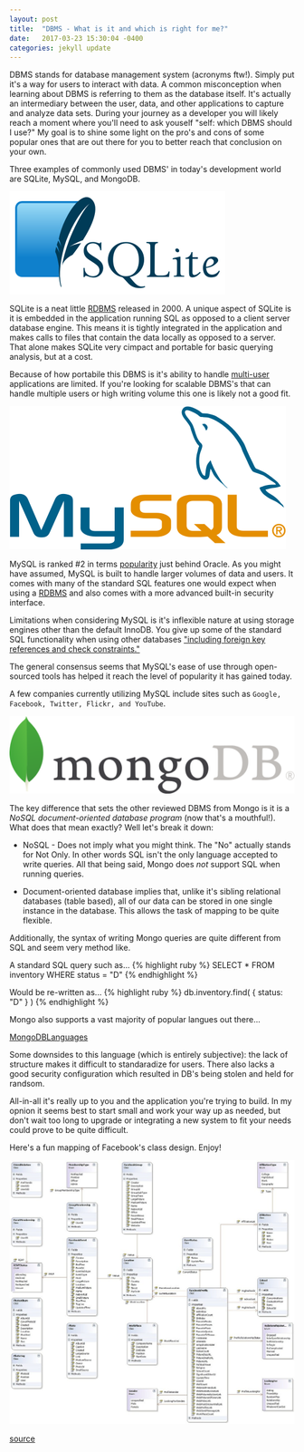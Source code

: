 ```yaml
---
layout: post
title:  "DBMS - What is it and which is right for me?"
date:   2017-03-23 15:30:04 -0400
categories: jekyll update
---
```


DBMS stands for database management system (acronyms ftw!). Simply put it's a way for users to interact with data. A common misconception when learning about DBMS is referring to them as the database itself. It's actually an intermediary between the user, data, and other applications to capture and analyze data sets. During your journey as a developer you will likely reach a moment where you'll need to ask youself "self: which DBMS should I use?" My goal is to shine some light on the pro's and cons of some popular ones that are out there for you to better reach that conclusion on your own. 

Three examples of commonly used DBMS' in today's development world are SQLite, MySQL, and MongoDB.

![SQLite](https://github.com/rweber87/log-a-blog/blob/gh-pages/_site/assets/SQLite.png)

SQLite is a neat little [RDBMS](https://en.wikipedia.org/wiki/Relational_database_management_system) released in 2000. A unique aspect of SQLite is it is embedded in the application running SQL as opposed to a client server database engine. This means it is tightly integrated in the application and makes calls to files that contain the data locally as opposed to a server. That alone makes SQLite very cimpact and portable for basic querying analysis, but at a cost.

Because of how portabile this DBMS is it's ability to handle [multi-user](https://en.wikipedia.org/wiki/Multi-user) applications are limited. If you're looking for scalable DBMS's that can handle multiple users or high writing volume this one is likely not a good fit. 

![MySQL](https://github.com/rweber87/log-a-blog/blob/gh-pages/_site/assets/MySQL.png)
 
MySQL is ranked #2 in terms [popularity](http://db-engines.com/en/ranking_trend) just behind Oracle. As you might have assumed, MySQL is built to handle larger volumes of data and users.  It comes with many of the standard SQL features one would expect when using a [RDBMS](https://en.wikipedia.org/wiki/Relational_database_management_system)  and also comes with a more advanced built-in security interface. 

Limitations when considering MySQL is it's inflexible nature at using storage engines other than the default InnoDB. You give up some of the standard SQL functionality when using other databases ["including foreign key references and check constraints."](https://en.wikipedia.org/wiki/MySQL)

The general consensus seems that MySQL's ease of use through open-sourced tools has helped it reach the level of popularity it has gained today.

A few companies currently utilizing MySQL include sites such as `Google, Facebook, Twitter, Flickr, and YouTube`.

![MongoDB](https://github.com/rweber87/log-a-blog/blob/gh-pages/_site/assets/MongoDB.png)

The key difference that sets the other reviewed DBMS from Mongo is it is a *NoSQL document-oriented database program* (now that's a mouthful!). What does that mean exactly? Well let's break it down:

* NoSQL - Does not imply what you might think. The "No" actually stands for Not Only. In other words SQL isn't the only language accepted to write queries. All that being said, Mongo does *not* support SQL when running queries. 

* Document-oriented database implies that, unlike it's sibling relational databases (table based), all of our data can be stored in one single instance in the database. This allows the task of mapping to be quite flexible.

Additionally, the syntax of writing Mongo queries are quite different from SQL and seem very method like.

A standard SQL query such as...
{% highlight ruby %}
SELECT * FROM inventory WHERE status = "D"
{% endhighlight %}

Would be re-written as...
{% highlight ruby %}
db.inventory.find( { status: "D" } )
{% endhighlight %}

Mongo also supports a vast majority of popular langues out there...

[MongoDBLanguages](https://en.wikipedia.org/wiki/MongoDB#/media/File:MongoDB-Logo.svg)

Some downsides to this language (which is entirely subjective): the lack of structure makes it difficult to standaradize for users. There also lacks a good security configuration which resulted in DB's being stolen and held for randsom.

All-in-all it's really up to you and the application you're trying to build. In my opnion it seems best to start small and work your way up as needed, but don't wait too long to upgrade or integrating a new system to fit your needs could prove to be quite difficult.

Here's a fun mapping of Facebook's class design. Enjoy!

![FacebookSchema](https://github.com/rweber87/log-a-blog/blob/gh-pages/_site/assets/facebookschema.jpg)

[source](http://web.archive.org/web/20121031052327/http://blogs.x2line.com/al/archive/2007/06/02/3124.aspx)



<!-- Mapping for links :D [jekyll-docs]: https://jekyllrb.com/docs/home
[jekyll-gh]:   https://github.com/jekyll/jekyll
[jekyll-talk]: https://talk.jekyllrb.com/
 -->